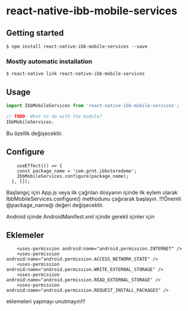 # react-native-ibb-mobile-services

## Getting started

`$ npm install react-native-ibb-mobile-services --save`

### Mostly automatic installation

`$ react-native link react-native-ibb-mobile-services`

## Usage
```javascript
import IbbMobileServices from 'react-native-ibb-mobile-services';

// TODO: What to do with the module?
IbbMobileServices;
```

Bu özellik değişecektir.
## Configure
```
    useEffect(() => {
    const package_name = 'com.grnt.ibbstoredemo';
    IbbMobileServices.configure(package_name);
  }, []);
```
Başlangıç için App.js veya ilk çağrılan dosyanın içinde ilk eylem olarak IbbMobileServices.configure() methodunu çağırarak başlayın. !!!Önemli @package_name@ değeri değişecektir.

Android içinde AndroidManifest.xml içinde gerekli içinler için
## Eklemeler
```
    <uses-permission android:name="android.permission.INTERNET" />
    <uses-permission android:name="android.permission.ACCESS_NETWORK_STATE" />
    <uses-permission android:name="android.permission.WRITE_EXTERNAL_STORAGE" />
    <uses-permission android:name="android.permission.READ_EXTERNAL_STORAGE" />
    <uses-permission android:name="android.permission.REQUEST_INSTALL_PACKAGES" />
```
eklemeleri yapmayı unutmayın!!!
